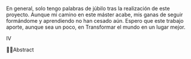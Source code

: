 En general, solo tengo palabras de júbilo tras la realización de este proyecto. Aunque
mi camino en este máster acabe, mis ganas de seguir formándome y aprendiendo no han
cesado aún. Espero que este trabajo aporte, aunque sea un poco, en Transformar el
mundo en un lugar mejor.

IV

Abstract